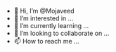 - 👋 Hi, I’m @Mojaveed
- 👀 I’m interested in ...
- 🌱 I’m currently learning ...
- 💞️ I’m looking to collaborate on ...
- 📫 How to reach me ...

<!---
Mojaveed/Mojaveed is a ✨ special ✨ repository because its `README.md` (this file) appears on your GitHub profile.
You can click the Preview link to take a look at your changes.
--->
